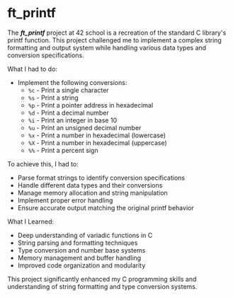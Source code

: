 # ft_printf

The ***ft_printf*** project at 42 school is a recreation of the standard C library's printf function. This project challenged me to implement a complex string formatting and output system while handling various data types and conversion specifications.

What I had to do:
* Implement the following conversions:
  * `%c` - Print a single character
  * `%s` - Print a string
  * `%p` - Print a pointer address in hexadecimal
  * `%d` - Print a decimal number
  * `%i` - Print an integer in base 10
  * `%u` - Print an unsigned decimal number
  * `%x` - Print a number in hexadecimal (lowercase)
  * `%X` - Print a number in hexadecimal (uppercase)
  * `%%` - Print a percent sign

To achieve this, I had to:
* Parse format strings to identify conversion specifications
* Handle different data types and their conversions
* Manage memory allocation and string manipulation
* Implement proper error handling
* Ensure accurate output matching the original printf behavior

What I Learned:
* Deep understanding of variadic functions in C
* String parsing and formatting techniques
* Type conversion and number base systems
* Memory management and buffer handling
* Improved code organization and modularity

This project significantly enhanced my C programming skills and understanding of string formatting and type conversion systems.